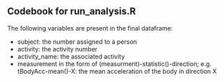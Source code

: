 ## Codebook for run_analysis.R
The following variables are present in the final dataframe:
- subject: the number assigned to a person
- activity: the activity number
- activity_name: the associated activity
- measurement in the form of (measurment)-statistic()-direction; e.g. tBodyAcc-mean()-X: the mean acceleration of the body in direction X